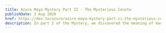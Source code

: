 ```yaml
---
title: Azure Maya Mystery Part II - The Mysterious Cenote
publishDate: 3 Aug 2020
href: https://dev.to/azure/azure-maya-mystery-part-ii-the-mysterious-cenote-3j57
description: In part 1 of the Mystery, we discovered the meaning of many glyphs to gain access to the pyramid. In part 2, we descend to the basement to discover a mysterious cenote.
---  
```

